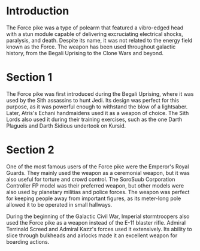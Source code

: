 # Introduction

The Force pike was a type of polearm that featured a vibro-edged head with a stun module capable of delivering excruciating electrical shocks, paralysis, and death.
Despite its name, it was not related to the energy field known as the Force.
The weapon has been used throughout galactic history, from the Begali Uprising to the Clone Wars and beyond.

# Section 1

The Force pike was first introduced during the Begali Uprising, where it was used by the Sith assassins to hunt Jedi.
Its design was perfect for this purpose, as it was powerful enough to withstand the blow of a lightsaber.
Later, Atris's Echani handmaidens used it as a weapon of choice.
The Sith Lords also used it during their training exercises, such as the one Darth Plagueis and Darth Sidious undertook on Kursid.

# Section 2

One of the most famous users of the Force pike were the Emperor's Royal Guards.
They mainly used the weapon as a ceremonial weapon, but it was also useful for torture and crowd control.
The SoroSuub Corporation Controller FP model was their preferred weapon, but other models were also used by planetary militias and police forces.
The weapon was perfect for keeping people away from important figures, as its meter-long pole allowed it to be operated in small hallways.

During the beginning of the Galactic Civil War, Imperial stormtroopers also used the Force pike as a weapon instead of the E-11 blaster rifle.
Admiral Terrinald Screed and Admiral Kazz's forces used it extensively.
Its ability to slice through bulkheads and airlocks made it an excellent weapon for boarding actions.
